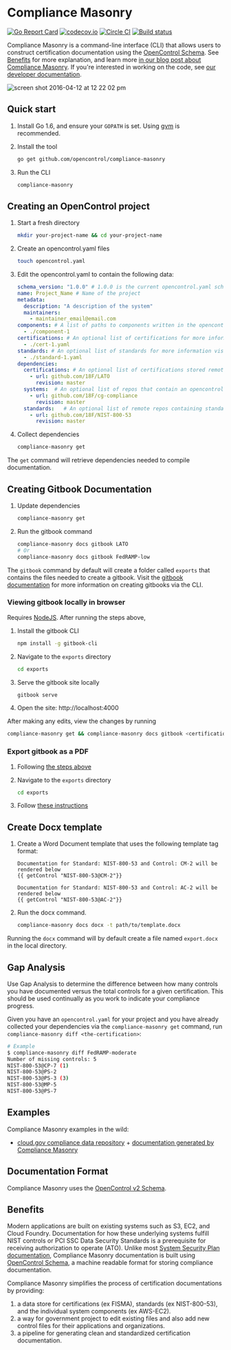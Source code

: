 # Compliance Masonry

[![Go Report Card](https://goreportcard.com/badge/github.com/opencontrol/compliance-masonry)](https://goreportcard.com/report/github.com/opencontrol/compliance-masonry)
[![codecov.io](https://codecov.io/github/opencontrol/compliance-masonry/coverage.svg?branch=master)](https://codecov.io/github/opencontrol/compliance-masonry?branch=master)
[![Circle CI](https://circleci.com/gh/opencontrol/compliance-masonry/tree/master.svg?style=svg)](https://circleci.com/gh/opencontrol/compliance-masonry/tree/master)
[![Build status](https://ci.appveyor.com/api/projects/status/jjjo83ewacbwnthy/branch/master?svg=true)](https://ci.appveyor.com/project/opencontrol/compliance-masonry/branch/master)

Compliance Masonry is a command-line interface (CLI) that allows users to construct certification documentation using the [OpenControl Schema](https://github.com/opencontrol/schemas). See [Benefits](#benefits) for more explanation, and learn more [in our blog post about Compliance Masonry](https://18f.gsa.gov/2016/04/15/compliance-masonry-buildling-a-risk-management-platform/). If you're interested in working on the code, see [our developer documentation](CONTRIBUTING.md#development).

![screen shot 2016-04-12 at 12 22 02 pm](https://cloud.githubusercontent.com/assets/4596845/14469165/5d27495c-00b1-11e6-9d28-327938463adf.png)

## Quick start

1. Install Go 1.6, and ensure your `GOPATH` is set. Using [gvm](https://github.com/moovweb/gvm) is recommended.
1. Install the tool

    ```bash
    go get github.com/opencontrol/compliance-masonry
    ```

1. Run the CLI

    ```bash
    compliance-masonry
    ```

## Creating an OpenControl project

1. Start a fresh directory

    ```bash
    mkdir your-project-name && cd your-project-name
    ```

1. Create an opencontrol.yaml files

    ```bash
    touch opencontrol.yaml
    ```

1. Edit the opencontrol.yaml to contain the following data:

    ```yaml
    schema_version: "1.0.0" # 1.0.0 is the current opencontrol.yaml schema version
    name: Project_Name # Name of the project
    metadata:
      description: "A description of the system"
      maintainers:
        - maintainer_email@email.com
    components: # A list of paths to components written in the opencontrol format for more information view: https://github.com/opencontrol/schemas
      - ./component-1
    certifications: # An optional list of certifications for more information visit: https://github.com/opencontrol/schemas
      - ./cert-1.yaml
    standards: # An optional list of standards for more information visit: https://github.com/opencontrol/schemas
      - ./standard-1.yaml
    dependencies:
      certifications: # An optional list of certifications stored remotely
        - url: github.com/18F/LATO
          revision: master
      systems:  # An optional list of repos that contain an opencontrol.yaml stored remotely
        - url: github.com/18F/cg-compliance
          revision: master
      standards:   # An optional list of remote repos containing standards info that contain an opencontrol.yaml
        - url: github.com/18F/NIST-800-53
          revision: master
    ```

1. Collect dependencies

    ```bash
    compliance-masonry get
    ```

The `get` command will retrieve dependencies needed to compile documentation.

## Creating Gitbook Documentation

1. Update dependencies

    ```bash
    compliance-masonry get
    ```

1. Run the gitbook command

    ```bash
    compliance-masonry docs gitbook LATO
    # Or
    compliance-masonry docs gitbook FedRAMP-low
    ```

The `gitbook` command by default will create a folder called `exports` that contains the files needed to create a gitbook. Visit the [gitbook documentation](https://github.com/GitbookIO/gitbook-cli) for more information on creating gitbooks via the CLI.

### Viewing gitbook locally in browser

Requires [NodeJS](https://nodejs.org/). After running the steps above,

1. Install the gitbook CLI

    ```bash
    npm install -g gitbook-cli
    ```

1. Navigate to the `exports` directory

    ```bash
    cd exports
    ```

1. Serve the gitbook site locally

    ```bash
    gitbook serve
    ```

1. Open the site: http://localhost:4000

After making any edits, view the changes by running

```bash
compliance-masonry get && compliance-masonry docs gitbook <certification>
```

### Export gitbook as a PDF

1. Following [the steps above](#creating-gitbook-documentation)
1. Navigate to the `exports` directory

    ```bash
    cd exports
    ```

1. Follow [these instructions](http://toolchain.gitbook.com/ebook.html)

## Create Docx template

1. Create a Word Document template that uses the following template tag format:

    ```
    Documentation for Standard: NIST-800-53 and Control: CM-2 will be rendered below
    {{ getControl "NIST-800-53@CM-2"}}

    Documentation for Standard: NIST-800-53 and Control: AC-2 will be rendered below
    {{ getControl "NIST-800-53@AC-2"}}
    ```

1. Run the docx command.

    ```bash
    compliance-masonry docs docx -t path/to/template.docx
    ```

Running the `docx` command will by default create a file named `export.docx` in the local directory.

## Gap Analysis

Use Gap Analysis to determine the difference between how many controls you have documented versus the total controls for a given certification. This should be used continually as you work to indicate your compliance progress.

Given you have an `opencontrol.yaml` for your project and you have already collected your dependencies via the `compliance-masonry get` command, run `compliance-masonry diff <the-certification>`:

```bash
# Example
$ compliance-masonry diff FedRAMP-moderate
Number of missing controls: 5
NIST-800-53@CP-7 (1)
NIST-800-53@PS-2
NIST-800-53@PS-3 (3)
NIST-800-53@MP-5
NIST-800-53@PS-7
```

## Examples

Compliance Masonry examples in the wild:

* [cloud.gov compliance data repository](https://github.com/18F/cg-compliance) + [documentation generated by Compliance Masonry](https://compliance.cloud.gov/)

## Documentation Format

Compliance Masonry uses the [OpenControl v2 Schema](https://github.com/opencontrol/schemas).

## Benefits

Modern applications are built on existing systems such as S3, EC2, and Cloud Foundry. Documentation for how these underlying systems fulfill NIST controls or PCI SSC Data Security Standards is a prerequisite for receiving authorization to operate (ATO). Unlike most [System Security Plan documentation](http://csrc.nist.gov/publications/nistpubs/800-18-Rev1/sp800-18-Rev1-final.pdf), Compliance Masonry documentation is built using [OpenControl Schema](https://github.com/opencontrol/schemas), a machine readable format for storing compliance documentation.

Compliance Masonry simplifies the process of certification documentations by providing:

1. a data store for certifications (ex FISMA), standards (ex NIST-800-53), and the individual system components (ex AWS-EC2).
1. a way for government project to edit existing files and also add new control files for their applications and organizations.
1. a pipeline for generating clean and standardized certification documentation.
